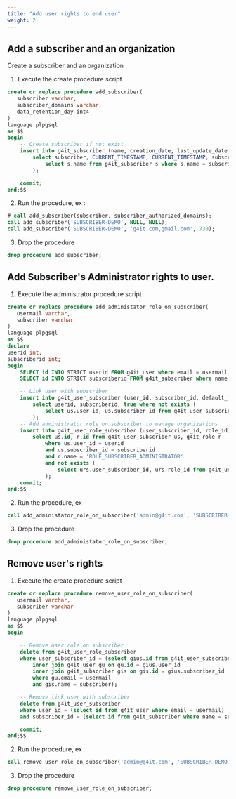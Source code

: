 ```yaml
---
title: "Add user rights to end user"
weight: 2
---
```


## Add a subscriber and an organization

Create a subscriber and an organization

1. Execute the create procedure script

```sql
create or replace procedure add_subscriber(
   subscriber varchar,
   subscriber_domains varchar,
   data_retention_day int4
)
language plpgsql
as $$
begin
	-- Create subscriber if not exist
	insert into g4it_subscriber (name, creation_date, last_update_date, authorized_domains, data_retention_day)
		select subscriber, CURRENT_TIMESTAMP, CURRENT_TIMESTAMP, subscriber_domains, data_retention_day where not exists (
			select s.name from g4it_subscriber s where s.name = subscriber
		);

    commit;
end;$$
```

2. Run the procedure, ex :

```sql
# call add_subscriber(subscriber, subscriber_authorized_domains);
call add_subscriber('SUBSCRIBER-DEMO', NULL, NULL);
call add_subscriber('SUBSCRIBER-DEMO', 'g4it.com,gmail.com', 730);
```

3. Drop the procedure

```sql
drop procedure add_subscriber;
```

## Add Subscriber's Administrator rights to user.

1. Execute the administrator procedure script

```sql
create or replace procedure add_administator_role_on_subscriber(
   usermail varchar,
   subscriber varchar
)
language plpgsql
as $$
declare
userid int;
subscriberid int;
begin
    SELECT id INTO STRICT userid FROM g4it_user where email = usermail;
    SELECT id INTO STRICT subscriberid FROM g4it_subscriber where name = subscriber;

    -- Link user with subscriber
	insert into g4it_user_subscriber (user_id, subscriber_id, default_flag)
		select userid, subscriberid, true where not exists (
			select us.user_id, us.subscriber_id from g4it_user_subscriber us where us.user_id = userid and us.subscriber_id = subscriberid
		);
	-- Add administrator role on subscriber to manage organizations
	insert into g4it_user_role_subscriber (user_subscriber_id, role_id)
		select us.id, r.id from g4it_user_subscriber us, g4it_role r
			where us.user_id = userid
			and us.subscriber_id = subscriberid
			and r.name = 'ROLE_SUBSCRIBER_ADMINISTRATOR'
			and not exists (
			    select urs.user_subscriber_id, urs.role_id from g4it_user_role_subscriber urs where urs.user_subscriber_id = us.id and urs.role_id = r.id
			);
    commit;
end;$$
```

2. Run the procedure, ex

```sql
call add_administator_role_on_subscriber('admin@g4it.com', 'SUBSCRIBER-DEMO');
```

3. Drop the procedure

```sql
drop procedure add_administator_role_on_subscriber;
```

## Remove user's rights

1. Execute the create procedure script

```sql
create or replace procedure remove_user_role_on_subscriber(
   usermail varchar,
   subscriber varchar
)
language plpgsql
as $$
begin

    -- Remove user role on subscriber
    delete from g4it_user_role_subscriber
    where user_subscriber_id = (select gius.id from g4it_user_subscriber gius
        inner join g4it_user gu on gu.id = gius.user_id
        inner join g4it_subscriber gis on gis.id = gius.subscriber_id
        where gu.email = usermail
        and gis.name = subscriber);

	-- Remove link user with subscriber
	delete from g4it_user_subscriber
	where user_id = (select id from g4it_user where email = usermail)
	and subscriber_id = (select id from g4it_subscriber where name = subscriber);

    commit;
end;$$
```

2. Run the procedure, ex

```sql
call remove_user_role_on_subscriber('admin@g4it.com', 'SUBSCRIBER-DEMO');
```

3. Drop the procedure

```sql
drop procedure remove_user_role_on_subscriber;
```
